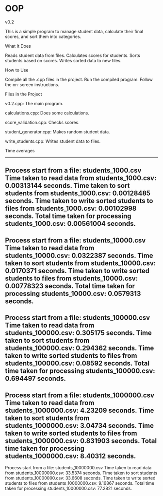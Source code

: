# OOP
v0.2

This is a simple program to manage student data, calculate their final scores, and sort them into categories.


What It Does


Reads student data from files.
Calculates scores for students.
Sorts students based on scores.
Writes sorted data to new files.


How to Use


Compile all the .cpp files in the project.
Run the compiled program.
Follow the on-screen instructions.


Files in the Project


v0.2.cpp: The main program.

calculations.cpp: Does some calculations.

score_validation.cpp: Checks scores.

student_generator.cpp: Makes random student data.

write_students.cpp: Writes student data to files.


Time averages

-----------------------------------------
Process start from a file: students_1000.csv
Time taken to read data from students_1000.csv: 0.00313144 seconds.
Time taken to sort students from students_1000.csv: 0.00128485 seconds.
Time taken to write sorted students to files from students_1000.csv: 0.00102998 seconds.
Total time taken for processing students_1000.csv: 0.00561004 seconds.
-----------------------------------------
Process start from a file: students_10000.csv
Time taken to read data from students_10000.csv: 0.0322387 seconds.
Time taken to sort students from students_10000.csv: 0.0170371 seconds.
Time taken to write sorted students to files from students_10000.csv: 0.00778323 seconds.
Total time taken for processing students_10000.csv: 0.0579313 seconds.
-----------------------------------------
Process start from a file: students_100000.csv
Time taken to read data from students_100000.csv: 0.305175 seconds.
Time taken to sort students from students_100000.csv: 0.294362 seconds.
Time taken to write sorted students to files from students_100000.csv: 0.08592 seconds.
Total time taken for processing students_100000.csv: 0.694497 seconds.
-----------------------------------------
Process start from a file: students_1000000.csv
Time taken to read data from students_1000000.csv: 4.23209 seconds.
Time taken to sort students from students_1000000.csv: 3.04734 seconds.
Time taken to write sorted students to files from students_1000000.csv: 0.831903 seconds.
Total time taken for processing students_1000000.csv: 8.40312 seconds.
-----------------------------------------
Process start from a file: students_10000000.csv
Time taken to read data from students_10000000.csv: 33.5374 seconds.
Time taken to sort students from students_10000000.csv: 33.6608 seconds.
Time taken to write sorted students to files from students_10000000.csv: 9.16867 seconds.
Total time taken for processing students_10000000.csv: 77.2821 seconds.
